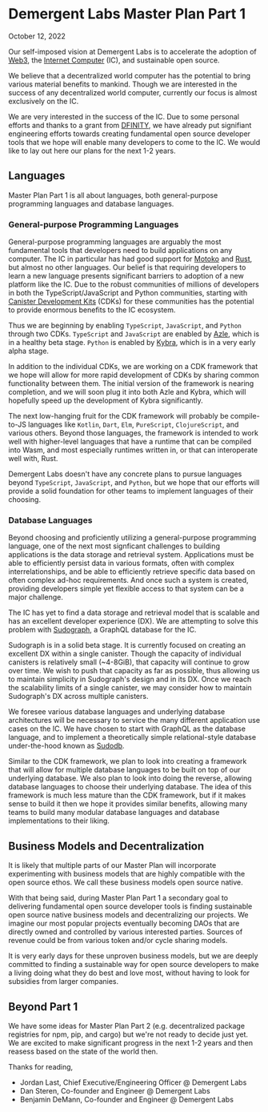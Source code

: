 # Demergent Labs Master Plan Part 1

October 12, 2022

Our self-imposed vision at Demergent Labs is to accelerate the adoption of [Web3](https://en.wikipedia.org/wiki/Web3), the [Internet Computer](https://internetcomputer.org/) (IC), and sustainable open source.

We believe that a decentralized world computer has the potential to bring various material benefits to mankind. Though we are interested in the success of any decentralized world computer, currently our focus is almost exclusively on the IC.

We are very interested in the success of the IC. Due to some personal efforts and thanks to a grant from [DFINITY](https://dfinity.org/), we have already put signifiant engineering efforts towards creating fundamental open source developer tools that we hope will enable many developers to come to the IC. We would like to lay out here our plans for the next 1-2 years.

## Languages

Master Plan Part 1 is all about languages, both general-purpose programming languages and database languages.

### General-purpose Programming Languages

General-purpose programming languages are arguably the most fundamental tools that developers need to build applications on any computer. The IC in particular has had good support for [Motoko](https://internetcomputer.org/docs/current/developer-docs/build/cdks/motoko-dfinity/motoko/) and [Rust](https://internetcomputer.org/docs/current/developer-docs/build/cdks/cdk-rs-dfinity/), but almost no other languages. Our belief is that requiring developers to learn a new language presents significant barriers to adoption of a new platform like the IC. Due to the robust communities of millions of developers in both the TypeScript/JavaScript and Python communities, starting with [Canister Development Kits](https://internetcomputer.org/docs/current/developer-docs/build/cdks/) (CDKs) for these communities has the potential to provide enormous benefits to the IC ecosystem.

Thus we are beginning by enabling `TypeScript`, `JavaScript`, and `Python` through two CDKs. `TypeScript` and `JavaScript` are enabled by [Azle](https://github.com/demergent-labs/azle), which is in a healthy beta stage. `Python` is enabled by [Kybra](https://github.com/demergent-labs/kybra), which is in a very early alpha stage.

In addition to the individual CDKs, we are working on a CDK framework that we hope will allow for more rapid development of CDKs by sharing common functionality between them. The initial version of the framework is nearing completion, and we will soon plug it into both Azle and Kybra, which will hopefully speed up the development of Kybra significantly.

The next low-hanging fruit for the CDK framework will probably be compile-to-JS languages like `Kotlin`, `Dart`, `Elm`, `PureScript`, `ClojureScript`, and various others. Beyond those languages, the framework is intended to work well with higher-level languages that have a runtime that can be compiled into Wasm, and most especially runtimes written in, or that can interoperate well with, Rust.

Demergent Labs doesn't have any concrete plans to pursue languages beyond `TypeScript`, `JavaScript`, and `Python`, but we hope that our efforts will provide a solid foundation for other teams to implement languages of their choosing.

### Database Languages

Beyond choosing and proficiently utilizing a general-purpose programming language, one of the next most signficant challenges to building applications is the data storage and retrieval system. Applications must be able to efficiently persist data in various formats, often with complex interrelationships, and be able to efficiently retrieve specific data based on often complex ad-hoc requirements. And once such a system is created, providing developers simple yet flexible access to that system can be a major challenge.

The IC has yet to find a data storage and retrieval model that is scalable and has an excellent developer experience (DX). We are attempting to solve this problem with [Sudograph](https://github.com/sudograph/sudograph), a GraphQL database for the IC.

Sudograph is in a solid beta stage. It is currently focused on creating an excellent DX within a single canister. Though the capacity of individual canisters is relatively small (~4-8GiB), that capacity will continue to grow over time. We wish to push that capacity as far as possible, thus allowing us to maintain simplicity in Sudograph's design and in its DX. Once we reach the scalability limits of a single canister, we may consider how to maintain Sudograph's DX across multiple canisters.

We foresee various database languages and underlying database architectures will be necessary to service the many different application use cases on the IC. We have chosen to start with GraphQL as the database language, and to implement a theoretically simple relational-style database under-the-hood known as [Sudodb](https://github.com/sudograph/sudograph/tree/main/sudodb).

Similar to the CDK framework, we plan to look into creating a framework that will allow for multiple database languages to be built on top of our underlying database. We also plan to look into doing the reverse, allowing database languages to choose their underlying database. The idea of this framework is much less mature than the CDK framework, but if it makes sense to build it then we hope it provides similar benefits, allowing many teams to build many modular database languages and database implementations to their liking.

## Business Models and Decentralization

It is likely that multiple parts of our Master Plan will incorporate experimenting with business models that are highly compatible with the open source ethos. We call these business models open source native.

With that being said, during Master Plan Part 1 a secondary goal to delivering fundamental open source developer tools is finding sustainable open source native business models and decentralizing our projects. We imagine our most popular projects eventually becoming DAOs that are directly owned and controlled by various interested parties. Sources of revenue could be from various token and/or cycle sharing models.

It is very early days for these unproven business models, but we are deeply committed to finding a sustainable way for open source developers to make a living doing what they do best and love most, without having to look for subsidies from larger companies.

## Beyond Part 1

We have some ideas for Master Plan Part 2 (e.g. decentralized package registries for npm, pip, and cargo) but we're not ready to decide just yet. We are excited to make significant progress in the next 1-2 years and then reasess based on the state of the world then.

Thanks for reading,

- Jordan Last, Chief Executive/Engineering Officer @ Demergent Labs
- Dan Steren, Co-founder and Engineer @ Demergent Labs
- Benjamin DeMann, Co-founder and Engineer @ Demergent Labs
